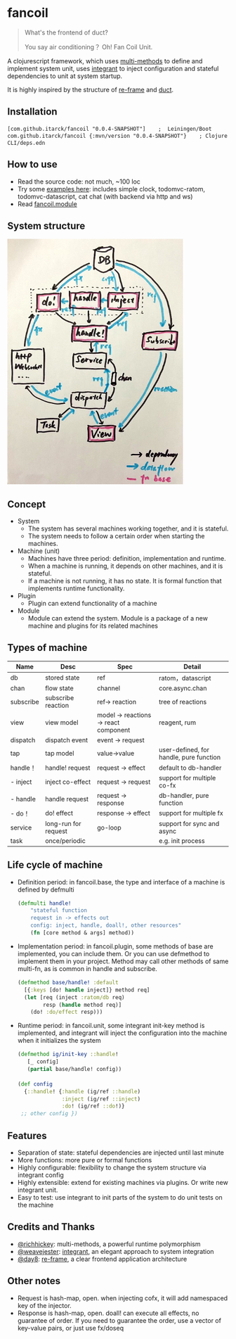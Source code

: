 # fancoil

> What's the frontend of duct?
>
> You say air conditioning？ Oh! Fan Coil Unit.


A clojurescript framework, which uses [multi-methods] to define and implement system unit, uses [integrant] to inject configuration and stateful dependencies to unit at system startup.

It is highly inspired by the structure of [re-frame] and [duct]. 

[integrant]:https://github.com/weavejester/integrant
[multi-methods]:https://clojure.org/about/runtime_polymorphism
[duct]:https://github.com/duct-framework/duct

## Installation

    [com.github.itarck/fancoil "0.0.4-SNAPSHOT"]    ;  Leiningen/Boot
    com.github.itarck/fancoil {:mvn/version "0.0.4-SNAPSHOT"}    ; Clojure CLI/deps.edn

## How to use
- Read the source code: not much, ~100 loc
- Try some [examples here]: includes simple clock, todomvc-ratom, todomvc-datascript, cat chat (with backend via http and ws) 
- Read [fancoil.module]

[examples here]:https://github.com/itarck/fancoil-example
[fancoil.module]:https://github.com/itarck/fancoil.module

## System structure

<img src="https://github.com/itarck/fancoil/blob/main/system-structure.jpg" width="400">


## Concept

- System
    - The system has several machines working together, and it is stateful.
    - The system needs to follow a certain order when starting the machines.
- Machine (unit)
    - Machines have three period: definition, implementation and runtime.
    - When a machine is running, it depends on other machines, and it is stateful.
    - If a machine is not running, it has no state. It is formal function that implements runtime functionality.
- Plugin
	- Plugin can extend functionality of a machine
- Module
	- Module can extend the system. Module is a package of a new machine and plugins for its related machines

## Types of machine

| Name | Desc | Spec | Detail |
|---|---|---|---|
| db | stored state | ref | ratom，datascript |
| chan | flow state | channel | core.async.chan |
| subscribe | subscribe reaction | ref-> reaction | tree of reactions |
| view | view model | model -> reactions -> react component | reagent, rum |
| dispatch | dispatch event | event -> request | |
| tap | tap model | value->value | user-defined, for handle, pure function |
| handle！ | handle! request | request -> effect | default to db-handler |
| - inject | inject co-effect | request -> request | support for multiple co-fx |
| - handle | handle request | request -> response | db-handler, pure function |
| - do！ | do! effect | response -> effect | support for multiple fx |
| service | long-run for request | go-loop | support for sync and async |
| task | once/periodic | | e.g. init process | |

## Life cycle of machine

* Definition period: in fancoil.base, the type and interface of a machine is defined by defmulti
    ``` clojure
    (defmulti handle!
        "stateful function
        request in -> effects out
        config: inject, handle, doall!, other resources"
        (fn [core method & args] method))
    ```
* Implementation period: in fancoil.plugin, some methods of base are implemented, you can include them. Or you can use defmethod to implement them in your project. Method may call other methods of same multi-fn, as is common in handle and subscribe.
  ``` clojure
  (defmethod base/handle! :default
    [{:keys [do! handle inject]} method req]
    (let [req (inject :ratom/db req)
          resp (handle method req)]
      (do! :do/effect resp)))
  ```
* Runtime period: in fancoil.unit, some integrant init-key method is implemented, and integrant will inject the configuration into the machine when it initializes the system

  ``` clojure
  (defmethod ig/init-key ::handle!
     [_ config]
     (partial base/handle! config))        
  
  (def config 
    {::handle! {:handle (ig/ref ::handle)
                :inject (ig/ref ::inject)
                :do! (ig/ref ::do!)}
   ;; other config })
  ```

## Features
- Separation of state: stateful dependencies are injected until last minute
- More functions: more pure or formal functions
- Highly configurable: flexibility to change the system structure via integrant config
- Highly extensible: extend for existing machines via plugins. Or write new integrant unit.
- Easy to test: use integrant to init parts of the system to do unit tests on the machine


## Credits and Thanks
- [@richhickey]:  multi-methods, a powerful runtime polymorphism
- [@weavejester]: [integrant], an elegant approach to system integration
- [@day8]: [re-frame], a clear frontend application architecture

[@richhickey]:https://github.com/richhickey
[@weavejester]:https://github.com/weavejester
[@day8]:https://github.com/day8
[re-frame]:https://github.com/day8/re-frame

## Other notes
- Request is hash-map, open. when injecting cofx, it will add namespaced key of the injector.
- Response is hash-map, open. doall! can execute all effects, no guarantee of order. If you need to guarantee the order, use a vector of key-value pairs, or just use fx/doseq
